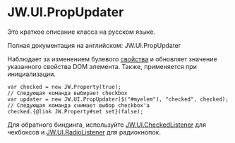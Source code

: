 ﻿# JW.UI.PropUpdater

Это краткое описание класса на русском языке.

Полная документация на английском: JW.UI.PropUpdater

Наблюдает за изменением булевого [свойства](#!/guide/rujwproperty) и обновляет значение указанного свойства DOM элемента.
Также, применяется при инициализации.

    var checked = new JW.Property(true);
    // Следующая команда выбирает checkbox
    var updater = new JW.UI.PropUpdater($("#myelem"), "checked", checked);
    // Следующая команда снимает выбор checkbox'а
    checked.{@link JW.Property#set set}(false);

Для обратного биндинга, используйте [JW.UI.CheckedListener](#!/guide/rujwuicheckedlistener) для чекбоксов
и [JW.UI.RadioListener](#!/guide/rujwuiradiolistener) для радиокнопок.
